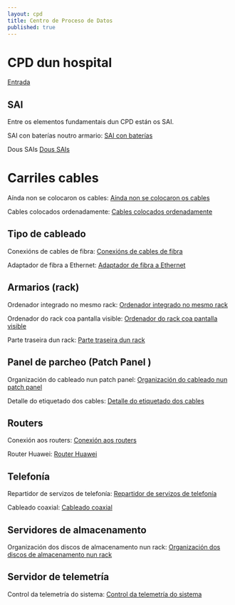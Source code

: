 ```yaml
---
layout: cpd
title: Centro de Proceso de Datos
published: true
---
```



# CPD dun hospital

[Entrada]({{site.baseurl}}/fotos/porta.jpg)


## SAI
Entre os elementos fundamentais dun CPD están os SAI.

SAI con baterías noutro armario:
[SAI con baterías ]({{site.baseurl}}/fotos/SAI-1.jpg)

 Dous SAIs
[ Dous SAIs ]({{site.baseurl}}/fotos/SAI-2.jpg)

# Carriles cables
Aínda non se colocaron os cables:
[ Aínda non se colocaron os cables ]({{site.baseurl}}/fotos/carrilsenCables.jpg)

Cables colocados ordenadamente:
[ Cables colocados ordenadamente ]({{site.baseurl}}/fotos/carrilCableado.jpg)

## Tipo de cableado
Conexións de cables de fibra:
[ Conexións de cables de fibra ]({{site.baseurl}}/fotos/fibra.jpg)

Adaptador de fibra a Ethernet:
[ Adaptador de fibra a Ethernet ](fotos/adaptadorFibraEthernet.jpg)




## Armarios (rack)

Ordenador integrado no mesmo rack:
[ Ordenador integrado no mesmo rack ]({{site.baseurl}}/fotos/terminalRack-1.jpg)


Ordenador do rack coa pantalla visible:
[ Ordenador do rack coa pantalla visible ]({{site.baseurl}}/fotos/terminalRack-2.jpg)

 Parte traseira dun rack:
[ Parte traseira dun rack ]({{site.baseurl}}/fotos/traseiro.jpg)

## Panel de parcheo (Patch Panel )

Organización do cableado nun patch panel:
[ Organización do cableado nun patch panel  ]({{site.baseurl}}/fotos/patchPanel.jpg)


Detalle do etiquetado dos cables:
[ Detalle do etiquetado dos cables]({{site.baseurl}}/fotos/patchPanelCoax.jpg)

## Routers

 Conexión aos routers:
[ Conexión aos routers ]({{site.baseurl}}/fotos/router.jpg)

Router Huawei:
[Router Huawei ]({{site.baseurl}}/fotos/HuaweiRouter.jpg)



## Telefonía

 Repartidor de servizos de telefonía:
[ Repartidor de servizos de telefonía ]({{site.baseurl}}/fotos/telefonia.jpg)


Cableado coaxial:
[Cableado coaxial](fotos/coaxial.jpg)




## Servidores de almacenamento

Organización dos discos de almacenamento nun rack:
[Organización dos discos de almacenamento nun rack ]({{site.baseurl}}/fotos/servAlmacenamento.jpg)

## Servidor de telemetría

Control da telemetría do sistema:
[Control da telemetría do sistema ]({{site.baseurl}}/fotos/servTelemetria.jpg)
